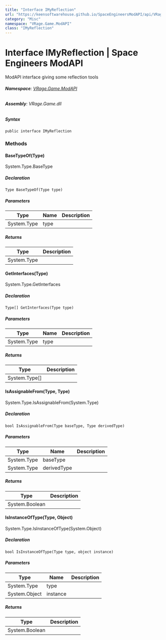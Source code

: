 ```yaml
---
title: "Interface IMyReflection"
url: "https://keensoftwarehouse.github.io/SpaceEngineersModAPI/api/VRage.Game.ModAPI.IMyReflection.html"
category: "Misc"
namespace: "VRage.Game.ModAPI"
class: "IMyReflection"
---
```


# Interface IMyReflection | Space Engineers ModAPI

ModAPI interface giving some reflection tools

###### **Namespace**: [VRage.Game.ModAPI](https://keensoftwarehouse.github.io/SpaceEngineersModAPI/api/VRage.Game.ModAPI.html)

###### **Assembly**: VRage.Game.dll

##### Syntax

```
public interface IMyReflection
```

### Methods

#### BaseTypeOf(Type)

System.Type.BaseType

##### Declaration

```
Type BaseTypeOf(Type type)
```

##### Parameters

| Type | Name | Description |
| --- | --- | --- |
| System.Type | type |     |

##### Returns

| Type | Description |
| --- | --- |
| System.Type |     |

#### GetInterfaces(Type)

System.Type.GetInterfaces

##### Declaration

```
Type[] GetInterfaces(Type type)
```

##### Parameters

| Type | Name | Description |
| --- | --- | --- |
| System.Type | type |     |

##### Returns

| Type | Description |
| --- | --- |
| System.Type\[\] |     |

#### IsAssignableFrom(Type, Type)

System.Type.IsAssignableFrom(System.Type)

##### Declaration

```
bool IsAssignableFrom(Type baseType, Type derivedType)
```

##### Parameters

| Type | Name | Description |
| --- | --- | --- |
| System.Type | baseType |     |
| System.Type | derivedType |     |

##### Returns

| Type | Description |
| --- | --- |
| System.Boolean |     |

#### IsInstanceOfType(Type, Object)

System.Type.IsInstanceOfType(System.Object)

##### Declaration

```
bool IsInstanceOfType(Type type, object instance)
```

##### Parameters

| Type | Name | Description |
| --- | --- | --- |
| System.Type | type |     |
| System.Object | instance |     |

##### Returns

| Type | Description |
| --- | --- |
| System.Boolean |     |